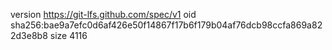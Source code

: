 version https://git-lfs.github.com/spec/v1
oid sha256:bae9a7efc0d6af426e50f14867f17b6f179b04af76dcb98ccfa869a822d3e8b8
size 4116
